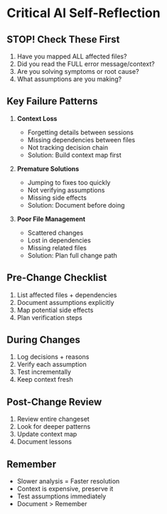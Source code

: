 # Critical AI Self-Reflection

## STOP! Check These First
1. Have you mapped ALL affected files?
2. Did you read the FULL error message/context?
3. Are you solving symptoms or root cause?
4. What assumptions are you making?

## Key Failure Patterns
1. **Context Loss**
   - Forgetting details between sessions
   - Missing dependencies between files
   - Not tracking decision chain
   - Solution: Build context map first

2. **Premature Solutions**
   - Jumping to fixes too quickly
   - Not verifying assumptions
   - Missing side effects
   - Solution: Document before doing

3. **Poor File Management**
   - Scattered changes
   - Lost in dependencies
   - Missing related files
   - Solution: Plan full change path

## Pre-Change Checklist
1. List affected files + dependencies
2. Document assumptions explicitly
3. Map potential side effects
4. Plan verification steps

## During Changes
1. Log decisions + reasons
2. Verify each assumption
3. Test incrementally
4. Keep context fresh

## Post-Change Review
1. Review entire changeset
2. Look for deeper patterns
3. Update context map
4. Document lessons

## Remember
- Slower analysis = Faster resolution
- Context is expensive, preserve it
- Test assumptions immediately
- Document > Remember
